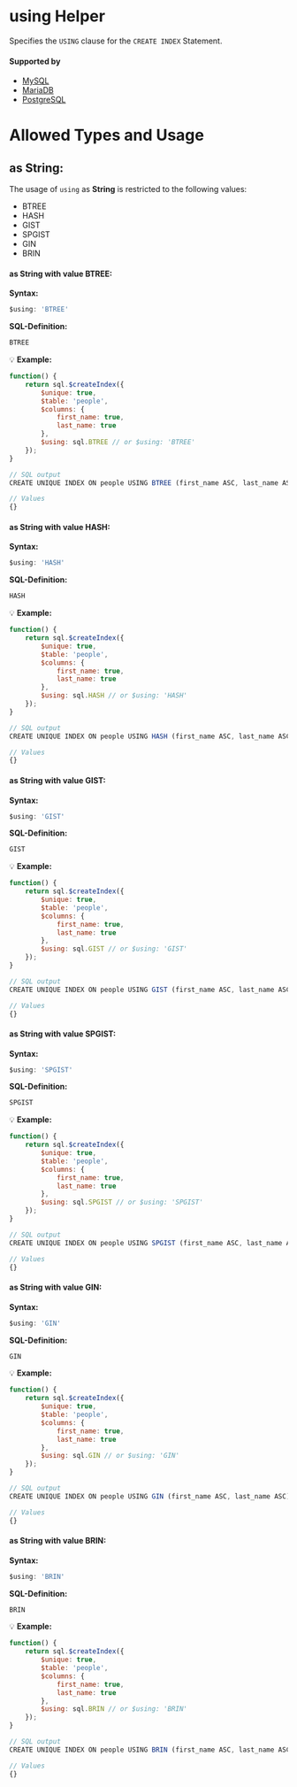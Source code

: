# using Helper
Specifies the `USING` clause for the `CREATE INDEX` Statement.

#### Supported by
- [MySQL](https://dev.mysql.com/doc/refman/5.7/en/create-index.html)
- [MariaDB](https://mariadb.com/kb/en/library/create-index/)
- [PostgreSQL](https://www.postgresql.org/docs/9.5/static/sql-createindex.html)

# Allowed Types and Usage

## as String:

The usage of `using` as **String** is restricted to the following values:
- BTREE
- HASH
- GIST
- SPGIST
- GIN
- BRIN

#### as String with value **BTREE**:
**Syntax:**

```javascript
$using: 'BTREE'
```

**SQL-Definition:**
```javascript
BTREE
```

:bulb: **Example:**
```javascript
function() {
    return sql.$createIndex({
        $unique: true,
        $table: 'people',
        $columns: {
            first_name: true,
            last_name: true
        },
        $using: sql.BTREE // or $using: 'BTREE'
    });
}

// SQL output
CREATE UNIQUE INDEX ON people USING BTREE (first_name ASC, last_name ASC)

// Values
{}
```
#### as String with value **HASH**:
**Syntax:**

```javascript
$using: 'HASH'
```

**SQL-Definition:**
```javascript
HASH
```

:bulb: **Example:**
```javascript
function() {
    return sql.$createIndex({
        $unique: true,
        $table: 'people',
        $columns: {
            first_name: true,
            last_name: true
        },
        $using: sql.HASH // or $using: 'HASH'
    });
}

// SQL output
CREATE UNIQUE INDEX ON people USING HASH (first_name ASC, last_name ASC)

// Values
{}
```
#### as String with value **GIST**:
**Syntax:**

```javascript
$using: 'GIST'
```

**SQL-Definition:**
```javascript
GIST
```

:bulb: **Example:**
```javascript
function() {
    return sql.$createIndex({
        $unique: true,
        $table: 'people',
        $columns: {
            first_name: true,
            last_name: true
        },
        $using: sql.GIST // or $using: 'GIST'
    });
}

// SQL output
CREATE UNIQUE INDEX ON people USING GIST (first_name ASC, last_name ASC)

// Values
{}
```
#### as String with value **SPGIST**:
**Syntax:**

```javascript
$using: 'SPGIST'
```

**SQL-Definition:**
```javascript
SPGIST
```

:bulb: **Example:**
```javascript
function() {
    return sql.$createIndex({
        $unique: true,
        $table: 'people',
        $columns: {
            first_name: true,
            last_name: true
        },
        $using: sql.SPGIST // or $using: 'SPGIST'
    });
}

// SQL output
CREATE UNIQUE INDEX ON people USING SPGIST (first_name ASC, last_name ASC)

// Values
{}
```
#### as String with value **GIN**:
**Syntax:**

```javascript
$using: 'GIN'
```

**SQL-Definition:**
```javascript
GIN
```

:bulb: **Example:**
```javascript
function() {
    return sql.$createIndex({
        $unique: true,
        $table: 'people',
        $columns: {
            first_name: true,
            last_name: true
        },
        $using: sql.GIN // or $using: 'GIN'
    });
}

// SQL output
CREATE UNIQUE INDEX ON people USING GIN (first_name ASC, last_name ASC)

// Values
{}
```
#### as String with value **BRIN**:
**Syntax:**

```javascript
$using: 'BRIN'
```

**SQL-Definition:**
```javascript
BRIN
```

:bulb: **Example:**
```javascript
function() {
    return sql.$createIndex({
        $unique: true,
        $table: 'people',
        $columns: {
            first_name: true,
            last_name: true
        },
        $using: sql.BRIN // or $using: 'BRIN'
    });
}

// SQL output
CREATE UNIQUE INDEX ON people USING BRIN (first_name ASC, last_name ASC)

// Values
{}
```
